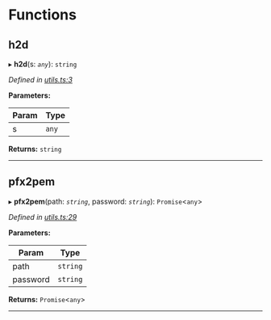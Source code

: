 

# Functions

<a id="h2d"></a>

##  h2d

▸ **h2d**(s: *`any`*): `string`

*Defined in [utils.ts:3](https://github.com/yc-node-typescript/unionpay/blob/343e74a/src/utils.ts#L3)*

**Parameters:**

| Param | Type |
| ------ | ------ |
| s | `any` |

**Returns:** `string`

___
<a id="pfx2pem"></a>

##  pfx2pem

▸ **pfx2pem**(path: *`string`*, password: *`string`*): `Promise`<`any`>

*Defined in [utils.ts:29](https://github.com/yc-node-typescript/unionpay/blob/343e74a/src/utils.ts#L29)*

**Parameters:**

| Param | Type |
| ------ | ------ |
| path | `string` |
| password | `string` |

**Returns:** `Promise`<`any`>

___

